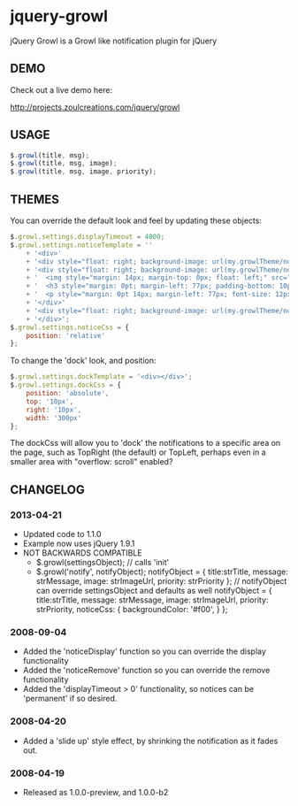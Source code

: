 jquery-growl
============

jQuery Growl is a Growl like notification plugin for jQuery

## DEMO

Check out a live demo here: 

http://projects.zoulcreations.com/jquery/growl

## USAGE
```javascript
$.growl(title, msg);
$.growl(title, msg, image);
$.growl(title, msg, image, priority);
```

## THEMES

You can override the default look and feel by updating these objects:
```javascript
$.growl.settings.displayTimeout = 4000;
$.growl.settings.noticeTemplate = ''
	+ '<div>'
	+ '<div style="float: right; background-image: url(my.growlTheme/normalTop.png); position: relative; width: 259px; height: 16px; margin: 0pt;"></div>'
	+ '<div style="float: right; background-image: url(my.growlTheme/normalBackground.png); position: relative; display: block; color: #ffffff; font-family: Arial; font-size: 12px; line-height: 14px; width: 259px; margin: 0pt;">' 
	+ '  <img style="margin: 14px; margin-top: 0px; float: left;" src="%image%" />'
	+ '  <h3 style="margin: 0pt; margin-left: 77px; padding-bottom: 10px; font-size: 13px;">%title%</h3>'
	+ '  <p style="margin: 0pt 14px; margin-left: 77px; font-size: 12px;">%message%</p>'
	+ '</div>'
	+ '<div style="float: right; background-image: url(my.growlTheme/normalBottom.png); position: relative; width: 259px; height: 16px; margin-bottom: 10px;"></div>'
	+ '</div>';
$.growl.settings.noticeCss = {
	position: 'relative'
};
```
To change the 'dock' look, and position: 
```javascript
$.growl.settings.dockTemplate = '<div></div>';
$.growl.settings.dockCss = {
	position: 'absolute',
	top: '10px',
	right: '10px',
	width: '300px'
};
```  
The dockCss will allow you to 'dock' the notifications to a specific area
on the page, such as TopRight (the default) or TopLeft, perhaps even in a
smaller area with "overflow: scroll" enabled?


## CHANGELOG

### 2013-04-21
* Updated code to 1.1.0
* Example now uses jQuery 1.9.1
* NOT BACKWARDS COMPATIBLE
	* $.growl(settingsObject); // calls 'init'
	* $.growl('notify', notifyObject); 
		notifyObject = { title:strTitle, message: strMessage, image: strImageUrl, priority: strPriority };
		// notifyObject can override settingsObject and defaults as well
		notifyObject = { 
			title:strTitle, 
			message: strMessage, 
			image: strImageUrl, 
			priority: strPriority,
			noticeCss: {
				backgroundColor: '#f00',
			}
		};

### 2008-09-04
* Added the 'noticeDisplay' function so you can override the display functionality
* Added the 'noticeRemove' function so you can override the remove functionality
* Added the 'displayTimeout > 0' functionality, so notices can be 'permanent' if so desired.

### 2008-04-20
* Added a 'slide up' style effect, by shrinking the notification as it fades out.

### 2008-04-19
* Released as 1.0.0-preview, and 1.0.0-b2